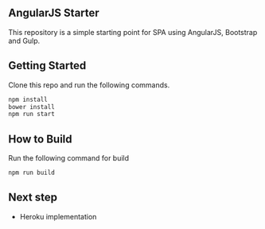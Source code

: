 ## AngularJS Starter
This repository is a simple starting point for SPA using AngularJS, Bootstrap and Gulp.

## Getting Started
Clone this repo and run the following commands.
```BASH
npm install
bower install
npm run start
```

## How to Build
Run the following command for build
```BASH
npm run build
```

## Next step
- Heroku implementation
